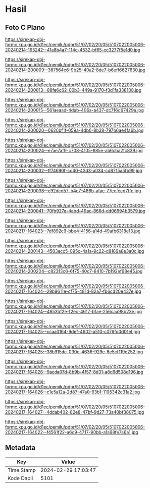 # Hasil

## Foto C Plano

https://sirekap-obj-formc.kpu.go.id/d1ec/pemilu/pdpr/51/07/02/20/05/5107022005006-20240214-195242--41a8b4a7-114c-4532-bf65-cc3277f5e1d0.jpg

https://sirekap-obj-formc.kpu.go.id/d1ec/pemilu/pdpr/51/07/02/20/05/5107022005006-20240214-200009--367564c6-9b25-40a2-8de7-b6eff6627630.jpg

https://sirekap-obj-formc.kpu.go.id/d1ec/pemilu/pdpr/51/07/02/20/05/5107022005006-20240214-200013--88fe6c62-00b3-449a-9170-f3d1fa338108.jpg

https://sirekap-obj-formc.kpu.go.id/d1ec/pemilu/pdpr/51/07/02/20/05/5107022005006-20240214-200015--561aeaad-4dab-406a-a437-dc716d67429a.jpg

https://sirekap-obj-formc.kpu.go.id/d1ec/pemilu/pdpr/51/07/02/20/05/5107022005006-20240214-200020--0620bf1f-059a-4db0-8b38-797b6ae4fa6b.jpg

https://sirekap-obj-formc.kpu.go.id/d1ec/pemilu/pdpr/51/07/02/20/05/5107022005006-20240214-200024--e7ae7af9-c708-4105-885e-ab6cba2fc839.jpg

https://sirekap-obj-formc.kpu.go.id/d1ec/pemilu/pdpr/51/07/02/20/05/5107022005006-20240214-200032--ff74690f-cc40-43d3-a034-cd8715a5fb99.jpg

https://sirekap-obj-formc.kpu.go.id/d1ec/pemilu/pdpr/51/07/02/20/05/5107022005006-20240214-200038--e92dcd57-b4c7-486b-afae-77ecfecd7ffc.jpg

https://sirekap-obj-formc.kpu.go.id/d1ec/pemilu/pdpr/51/07/02/20/05/5107022005006-20240214-200041--70fb927e-4abd-49ac-866d-dd06594b3579.jpg

https://sirekap-obj-formc.kpu.go.id/d1ec/pemilu/pdpr/51/07/02/20/05/5107022005006-20240217-164023--7df892c9-bbe4-4156-a14d-49afb6318e13.jpg

https://sirekap-obj-formc.kpu.go.id/d1ec/pemilu/pdpr/51/07/02/20/05/5107022005006-20240214-200143--4503ecc5-095c-4a1a-9c22-d8189a8e3a0c.jpg

https://sirekap-obj-formc.kpu.go.id/d1ec/pemilu/pdpr/51/07/02/20/05/5107022005006-20240214-200204--c82313c6-6f75-40c7-8410-7b192ef68e45.jpg

https://sirekap-obj-formc.kpu.go.id/d1ec/pemilu/pdpr/51/07/02/20/05/5107022005006-20240217-164024--29b9611e-cf75-481d-82a7-fb6cd20e437e.jpg

https://sirekap-obj-formc.kpu.go.id/d1ec/pemilu/pdpr/51/07/02/20/05/5107022005006-20240217-164024--4653bf2e-f2ec-4617-b1ae-256caa98b23e.jpg

https://sirekap-obj-formc.kpu.go.id/d1ec/pemilu/pdpr/51/07/02/20/05/5107022005006-20240217-164025--ccaa0164-9def-4602-a510-c076fd0d01ef.jpg

https://sirekap-obj-formc.kpu.go.id/d1ec/pemilu/pdpr/51/07/02/20/05/5107022005006-20240217-164025--38b915dc-030c-4636-929e-6e5cf119e252.jpg

https://sirekap-obj-formc.kpu.go.id/d1ec/pemilu/pdpr/51/07/02/20/05/5107022005006-20240217-164026--9acda07d-8b9b-4f57-8d31-a8d6d508d196.jpg

https://sirekap-obj-formc.kpu.go.id/d1ec/pemilu/pdpr/51/07/02/20/05/5107022005006-20240217-164026--c1e5a12a-2d87-47a0-93b1-1105342c31a2.jpg

https://sirekap-obj-formc.kpu.go.id/d1ec/pemilu/pdpr/51/07/02/20/05/5107022005006-20240217-164027--4ddab402-82e8-47bf-9d27-73a40bf38075.jpg

https://sirekap-obj-formc.kpu.go.id/d1ec/pemilu/pdpr/51/07/02/20/05/5107022005006-20240217-164022--f4561f22-a6c9-4717-90bb-a1a68fe7a6a1.jpg


## Metadata

| Key        | Value               |
| ---------- | ------------------- |
| Time Stamp | 2024-02-29 17:03:47 |
| Kode Dapil | 5101                |



